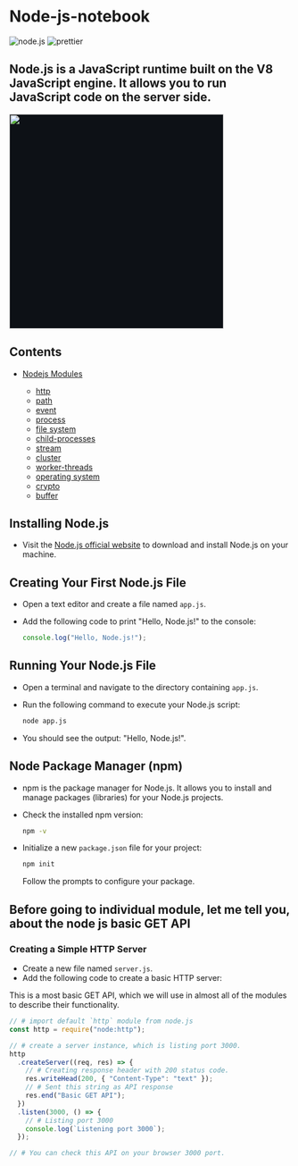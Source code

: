 # Node-js-notebook

![node.js](https://img.shields.io/badge/Build%20With%20Node.js-339933?style=for-the-badge&logo=nodedotjs&logoColor=white)
![prettier](https://img.shields.io/badge/Formatted%20With%20prettier-1A2C34?style=for-the-badge&logo=prettier&logoColor=F7BA3E)

## Node.js is a JavaScript runtime built on the V8 JavaScript engine. It allows you to run JavaScript code on the server side.

<img src='https://nodejs.org/static/images/logo.svg' style='width:40vw; background-color:#0d1116;'/>

## Contents

- [Nodejs Modules](https://github.com/saikat-samanta/Node-js-notebook/tree/main/src/modules)

  - [http](https://github.com/saikat-samanta/Node-js-notebook/tree/main/src/modules/http)
  - [path](https://github.com/saikat-samanta/Node-js-notebook/tree/main/src/modules/path)
  - [event](https://github.com/saikat-samanta/Node-js-notebook/tree/main/src/modules/events)
  - [process](https://github.com/saikat-samanta/Node-js-notebook/tree/main/src/modules/process)
  - [file system](https://github.com/saikat-samanta/Node-js-notebook/tree/main/src/modules/fs)
  - [child-processes](https://github.com/saikat-samanta/Node-js-notebook/tree/main/src/modules/child-processes)
  - [stream](https://github.com/saikat-samanta/Node-js-notebook/tree/main/src/modules/stream)
  - [cluster](https://github.com/saikat-samanta/Node-js-notebook/tree/main/src/modules/cluster)
  - [worker-threads](https://github.com/saikat-samanta/Node-js-notebook/tree/main/src/modules/worker-threads)
  - [operating system](https://github.com/saikat-samanta/Node-js-notebook/tree/main/src/modules/os)
  - [crypto](https://github.com/saikat-samanta/Node-js-notebook/tree/main/src/modules/crypto)
  - [buffer](https://github.com/saikat-samanta/Node-js-notebook/tree/main/src/modules/buffer)

## Installing Node.js

- Visit the [Node.js official website](https://nodejs.org/) to download and install Node.js on your machine.

## Creating Your First Node.js File

- Open a text editor and create a file named `app.js`.
- Add the following code to print "Hello, Node.js!" to the console:

  ```js
  console.log("Hello, Node.js!");
  ```

## Running Your Node.js File

- Open a terminal and navigate to the directory containing `app.js`.
- Run the following command to execute your Node.js script:

  ```sh
  node app.js
  ```

- You should see the output: "Hello, Node.js!".

## Node Package Manager (npm)

- npm is the package manager for Node.js. It allows you to install and manage packages (libraries) for your Node.js projects.
- Check the installed npm version:

  ```sh
  npm -v
  ```

- Initialize a new `package.json` file for your project:

  ```sh
  npm init
  ```

  Follow the prompts to configure your package.

## Before going to individual module, let me tell you, about the node js basic GET API

### Creating a Simple HTTP Server

- Create a new file named `server.js`.
- Add the following code to create a basic HTTP server:

This is a most basic GET API, which we will use in almost all of the modules to describe their functionality.

```js
// # import default `http` module from node.js
const http = require("node:http");

// # create a server instance, which is listing port 3000.
http
  .createServer((req, res) => {
    // # Creating response header with 200 status code.
    res.writeHead(200, { "Content-Type": "text" });
    // # Sent this string as API response
    res.end("Basic GET API");
  })
  .listen(3000, () => {
    // # Listing port 3000
    console.log(`Listening port 3000`);
  });

// # You can check this API on your browser 3000 port.
```
